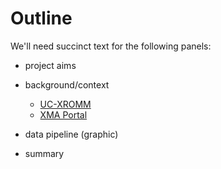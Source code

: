 # Outline

We'll need succinct text for the following panels:

* project aims

* background/context
  * [UC-XROMM](https://github.com/rcc-uchicago/uc-xromm)
  * [XMA Portal](https://github.com/rcc-uchicago/xma-portal)

* data pipeline (graphic)

* summary


